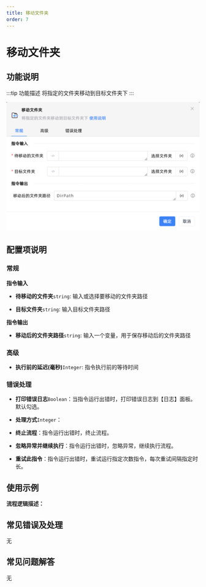 ```yaml
---
title: 移动文件夹
order: 7
---
```


# 移动文件夹

## 功能说明

:::tip 功能描述
将指定的文件夹移动到目标文件夹下
:::

![移动文件夹](../../../assets/移动文件夹_command.png)

## 配置项说明

### 常规

**指令输入**

- **待移动的文件夹**`string`: 输入或选择要移动的文件夹路径

- **目标文件夹**`string`: 输入目标文件夹路径


**指令输出**

- **移动后的文件夹路径**`string`: 输入一个变量，用于保存移动后的文件夹路径

### 高级

- **执行前的延迟(毫秒)**`Integer`: 指令执行前的等待时间

### 错误处理

- **打印错误日志**`Boolean`：当指令运行出错时，打印错误日志到【日志】面板。默认勾选。

- **处理方式**`Integer`：

 - **终止流程**：指令运行出错时，终止流程。

 - **忽略异常并继续执行**：指令运行出错时，忽略异常，继续执行流程。

 - **重试此指令**：指令运行出错时，重试运行指定次数指令，每次重试间隔指定时长。

## 使用示例

**流程逻辑描述：** 

## 常见错误及处理

无

## 常见问题解答

无

